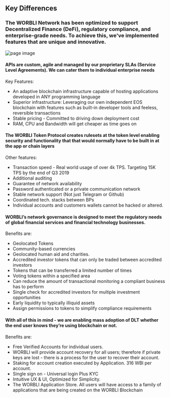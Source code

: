## Key Differences
### The WORBLI Network has been optimized to support Decentralized Finance (DeFi), regulatory compliance, and enterprise-grade needs. To achieve this, we've implemented features that are unique and innovative.

![page image](../images/differences.jpg)

#### APIs are custom, agile and managed by our proprietary SLAs (Service Level Agreements). We can cater them to individual enterprise needs

Key Features:

-   An adaptive blockchain infrastructure capable of hosting applications developed in ANY programming language
-   Superior infrastructure: Leveraging our own independent EOS blockchain with features such as built-in developer tools and feeless, reversible transactions
-   Stable pricing - Committed to driving down deployment cost
-   RAM, CPU and Bandwidth will get cheaper as time goes on

#### The WORBLI Token Protocol creates rulesets at the token level enabling security and functionality that that would normally have to be built in at the app or chain layers

Other features:

-   Transaction speed - Real world usage of over 4k TPS. Targeting 15K TPS by the end of Q3 2019
-   Additional auditing
-   Guarantee of network availability
-   Password authenticated or a private communication network
-   Stable network support (Not just Telegram or Github)
-   Coordinated tech. stacks between BPs
-   Individual accounts and customers wallets cannot be hacked or altered.

#### WORBLI’s network governance is designed to meet the regulatory needs of global financial services and financial technology businesses.

Benefits are:

-   Geolocated Tokens
-   Community-based currencies
-   Geolocated human aid and charities.
-   Accredited investor tokens that can only be traded between accredited investors
-   Tokens that can be transferred a limited number of times
-   Voting tokens within a specified area
-   Can reduce the amount of transactional monitoring a compliant business has to perform
-   Single check for accredited investors for multiple investment opportunities
-   Early liquidity to typically illiquid assets
-   Assign permissions to tokens to simplify compliance requirements

#### With all of this in mind - we are enabling mass adoption of DLT whether the end user knows they’re using blockchain or not.

Benefits are:

-   Free Verified Accounts for individual users.
-   WORBLI will provide account recovery for all users; therefore if private keys are lost - there is a process for the user to recover their account.
-   Staking for account creation executed by Application. 316 WBI per account.
-   Single sign on - Universal login Plus KYC
-   Intuitive UX & UI, Optimized for Simplicity.
-   The WORBLI Application Store. All users will have access to a family of applications that are being created on the WORBLI Blockchain
